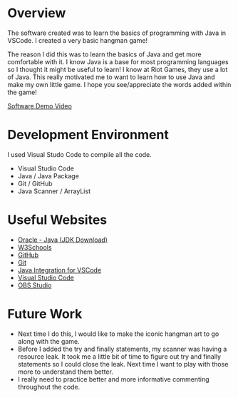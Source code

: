 # Overview

The software created was to learn the basics of programming with Java in VSCode. I created a very basic hangman game!


The reason I did this was to learn the basics of Java and get more comfortable with it. I know Java is a base for most programming languages so I thought it might be useful to learn! I know at Riot Games, they use a lot of Java. This really motivated me to want to learn how to use Java and make my own little game. I hope you see/appreciate the words added within the game!

[Software Demo Video](https://youtu.be/j5a_gz4uOAk)

# Development Environment

I used Visual Studo Code to compile all the code.

* Visual Studio Code
* Java / Java Package
* Git / GitHub
* Java Scanner / ArrayList

# Useful Websites

* [Oracle - Java (JDK Download)](https://www.oracle.com/java/technologies/downloads/)
* [W3Schools](https://www.w3schools.com/java/default.asp)
* [GitHub](https://github.com)
* [Git](https://git-scm.com/downloads)
* [Java Integration for VSCode](https://code.visualstudio.com/docs/languages/java)
* [Visual Studio Code](https://code.visualstudio.com)
* [OBS Studio](https://obsproject.com)

# Future Work

* Next time I do this, I would like to make the iconic hangman art to go along with the game.
* Before I added the try and finally statements, my scanner was having a resource leak. It took me a little bit of time to figure out try and finally statements so  I could close the leak. Next time I want to play with those more to understand them better.
* I really need to practice better and more informative commenting throughout the code.
